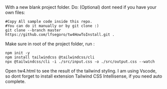 With a new blank project folder. Do:
(Optional) dont need if you have your own files:
```
#Copy All sample code inside this repo. 
#You can do it manually or by git clone :)
git clone --branch master https://github.com/lfsegoro/tw4HowToInstall.git .

```
Make sure in root of the project folder, run :
```
npm init -y
npm install tailwindcss @tailwindcss/cli
npx @tailwindcss/cli -i ./src/input.css -o ./src/output.css --watch

```
Open tw4.html to see the result of the tailwind styling.
I am using Vscode, so dont forget to install extension Tailwind CSS Intellisense, if you need auto complete.
